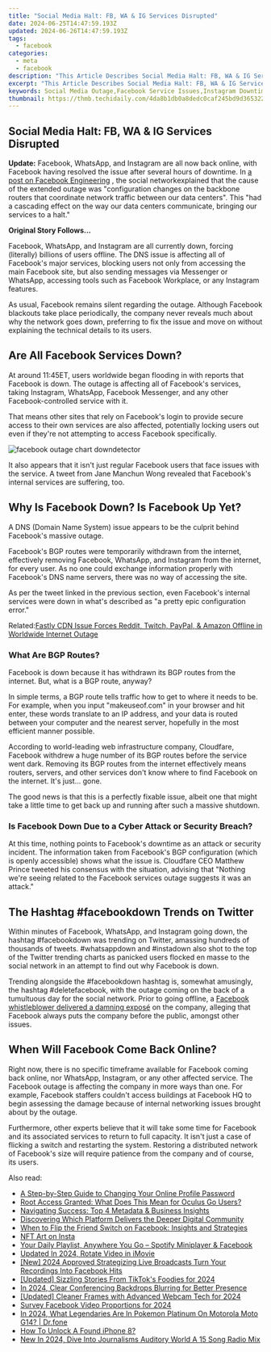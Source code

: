 ```yaml
---
title: "Social Media Halt: FB, WA & IG Services Disrupted"
date: 2024-06-25T14:47:59.193Z
updated: 2024-06-26T14:47:59.193Z
tags:
  - facebook
categories:
  - meta
  - facebook
description: "This Article Describes Social Media Halt: FB, WA & IG Services Disrupted"
excerpt: "This Article Describes Social Media Halt: FB, WA & IG Services Disrupted"
keywords: Social Media Outage,Facebook Service Issues,Instagram Downtime,Twitter Interruption,WhatsApp Down,Social Network Disruptions,Online Platforms Offline
thumbnail: https://thmb.techidaily.com/4da8b1db0a8dedc0caf245bd9d36532200ad5924e7bac2e7594923dabb645a34.jpg
---
```


## Social Media Halt: FB, WA & IG Services Disrupted

**Update:** Facebook, WhatsApp, and Instagram are all now back online, with Facebook having resolved the issue after several hours of downtime. In [a post on Facebook Engineering](https://engineering.fb.com/2021/10/04/networking-traffic/outage/) , the social networkexplained that the cause of the extended outage was "configuration changes on the backbone routers that coordinate network traffic between our data centers". This "had a cascading effect on the way our data centers communicate, bringing our services to a halt."

**Original Story Follows...**

 Facebook, WhatsApp, and Instagram are all currently down, forcing (literally) billions of users offline. The DNS issue is affecting all of Facebook's major services, blocking users not only from accessing the main Facebook site, but also sending messages via Messenger or WhatsApp, accessing tools such as Facebook Workplace, or any Instagram features.

 As usual, Facebook remains silent regarding the outage. Although Facebook blackouts take place periodically, the company never reveals much about why the network goes down, preferring to fix the issue and move on without explaining the technical details to its users.

## Are All Facebook Services Down?

 At around 11:45ET, users worldwide began flooding in with reports that Facebook is down. The outage is affecting all of Facebook's services, taking Instagram, WhatsApp, Facebook Messenger, and any other Facebook-controlled service with it.

 That means other sites that rely on Facebook's login to provide secure access to their own services are also affected, potentially locking users out even if they're not attempting to access Facebook specifically.

![facebook outage chart downdetector](https://static1.makeuseofimages.com/wordpress/wp-content/uploads/2021/10/facebook-outage-chart-downdetector.jpg)

 It also appears that it isn't just regular Facebook users that face issues with the service. A tweet from Jane Manchun Wong revealed that Facebook's internal services are suffering, too.

## Why Is Facebook Down? Is Facebook Up Yet?

 A DNS (Domain Name System) issue appears to be the culprit behind Facebook's massive outage.

 Facebook's BGP routes were temporarily withdrawn from the internet, effectively removing Facebook, WhatsApp, and Instagram from the internet, for every user. As no one could exchange information properly with Facebook's DNS name servers, there was no way of accessing the site.

 As per the tweet linked in the previous section, even Facebook's internal services were down in what's described as "a pretty epic configuration error."

 Related:[Fastly CDN Issue Forces Reddit, Twitch, PayPal, & Amazon Offline in Worldwide Internet Outage](https://www.makeuseof.com/fastly-cnd-issue-forces-reddit-twitch-paypal-amazon-offline-in-worldwide-internet-outage/)

### What Are BGP Routes?

 Facebook is down because it has withdrawn its BGP routes from the internet. But, what is a BGP route, anyway?

 In simple terms, a BGP route tells traffic how to get to where it needs to be. For example, when you input "makeuseof.com" in your browser and hit enter, these words translate to an IP address, and your data is routed between your computer and the nearest server, hopefully in the most efficient manner possible.

 According to world-leading web infrastructure company, Cloudfare, Facebook withdrew a huge number of its BGP routes before the service went dark. Removing its BGP routes from the internet effectively means routers, servers, and other services don't know where to find Facebook on the internet. It's just... gone.

 The good news is that this is a perfectly fixable issue, albeit one that might take a little time to get back up and running after such a massive shutdown.

### Is Facebook Down Due to a Cyber Attack or Security Breach?

 At this time, nothing points to Facebook's downtime as an attack or security incident. The information taken from Facebook's BGP configuration (which is openly accessible) shows what the issue is. Cloudfare CEO Matthew Prince tweeted his consensus with the situation, advising that "Nothing we're seeing related to the Facebook services outage suggests it was an attack."

## The Hashtag #facebookdown Trends on Twitter

 Within minutes of Facebook, WhatsApp, and Instagram going down, the hashtag #facebookdown was trending on Twitter, amassing hundreds of thousands of tweets. #whatsappdown and #instadown also shot to the top of the Twitter trending charts as panicked users flocked en masse to the social network in an attempt to find out why Facebook is down.

 Trending alongside the #facebookdown hashtag is, somewhat amusingly, the hashtag #deletefacebook, with the outage coming on the back of a tumultuous day for the social network. Prior to going offline, a [Facebook whistleblower delivered a damning exposé](https://www.makeuseof.com/who-is-facebook-whistleblower-60-minutes-interview-claims/) on the company, alleging that Facebook always puts the company before the public, amongst other issues.

## When Will Facebook Come Back Online?

 Right now, there is no specific timeframe available for Facebook coming back online, nor WhatsApp, Instagram, or any other affected service. The Facebook outage is affecting the company in more ways than one. For example, Facebook staffers couldn't access buildings at Facebook HQ to begin assessing the damage because of internal networking issues brought about by the outage.

 Furthermore, other experts believe that it will take some time for Facebook and its associated services to return to full capacity. It isn't just a case of flicking a switch and restarting the system. Restoring a distributed network of Facebook's size will require patience from the company and of course, its users.


<ins class="adsbygoogle"
     style="display:block"
     data-ad-format="autorelaxed"
     data-ad-client="ca-pub-7571918770474297"
     data-ad-slot="1223367746"></ins>



<ins class="adsbygoogle"
     style="display:block"
     data-ad-client="ca-pub-7571918770474297"
     data-ad-slot="8358498916"
     data-ad-format="auto"
     data-full-width-responsive="true"></ins>

<span class="atpl-alsoreadstyle">Also read:</span>
<div><ul>
<li><a href="https://facebook.techidaily.com/a-step-by-step-guide-to-changing-your-online-profile-password/"><u>A Step-by-Step Guide to Changing Your Online Profile Password</u></a></li>
<li><a href="https://facebook.techidaily.com/root-access-granted-what-does-this-mean-for-oculus-go-users/"><u>Root Access Granted: What Does This Mean for Oculus Go Users?</u></a></li>
<li><a href="https://facebook.techidaily.com/navigating-success-top-4-metadata-and-business-insights/"><u>Navigating Success: Top 4 Metadata & Business Insights</u></a></li>
<li><a href="https://facebook.techidaily.com/discovering-which-platform-delivers-the-deeper-digital-community/"><u>Discovering Which Platform Delivers the Deeper Digital Community</u></a></li>
<li><a href="https://facebook.techidaily.com/when-to-flip-the-friend-switch-on-facebook-insights-and-strategies/"><u>When to Flip the Friend Switch on Facebook: Insights and Strategies</u></a></li>
<li><a href="https://facebook.techidaily.com/nft-art-on-insta/"><u>NFT Art on Insta</u></a></li>
<li><a href="https://facebook.techidaily.com/your-daily-playlist-anywhere-you-go-spotify-miniplayer-and-facebook/"><u>Your Daily Playlist, Anywhere You Go – Spotify Miniplayer & Facebook</u></a></li>
<li><a href="https://ai-video-editing.techidaily.com/updated-in-2024-rotate-video-in-imovie/"><u>Updated In 2024, Rotate Video in iMovie</u></a></li>
<li><a href="https://facebook-clips.techidaily.com/new-2024-approved-strategizing-live-broadcasts-turn-your-recordings-into-facebook-hits/"><u>[New] 2024 Approved  Strategizing Live Broadcasts  Turn Your Recordings Into Facebook Hits</u></a></li>
<li><a href="https://tiktok-video-recordings.techidaily.com/updated-sizzling-stories-from-tiktoks-foodies-for-2024/"><u>[Updated] Sizzling Stories From TikTok's Foodies for 2024</u></a></li>
<li><a href="https://remote-screen-capture.techidaily.com/in-2024-clear-conferencing-backdrops-blurring-for-better-presence/"><u>In 2024, Clear Conferencing Backdrops  Blurring for Better Presence</u></a></li>
<li><a href="https://desktop-recording.techidaily.com/updated-cleaner-frames-with-advanced-webcam-tech-for-2024/"><u>[Updated] Cleaner Frames with Advanced Webcam Tech for 2024</u></a></li>
<li><a href="https://facebook-clips.techidaily.com/survey-facebook-video-proportions-for-2024/"><u>Survey  Facebook Video Proportions for 2024</u></a></li>
<li><a href="https://android-pokemon-go.techidaily.com/in-2024-what-legendaries-are-in-pokemon-platinum-on-motorola-moto-g14-drfone-by-drfone-virtual-android/"><u>In 2024, What Legendaries Are In Pokemon Platinum On Motorola Moto G14? | Dr.fone</u></a></li>
<li><a href="https://ios-unlock.techidaily.com/how-to-unlock-a-found-iphone-8-by-drfone-ios/"><u>How To Unlock A Found iPhone 8?</u></a></li>
<li><a href="https://audio-editing.techidaily.com/new-in-2024-dive-into-journalisms-auditory-world-a-15-song-radio-mix/"><u>New In 2024, Dive Into Journalisms Auditory World A 15 Song Radio Mix</u></a></li>
</ul></div>
